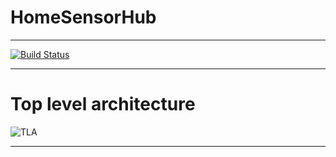# HomeSensorHub

---
[![Build Status](https://kenjins.tinker.haus/buildStatus/icon?job=HomeSensorHub%2Fmaster)](https://kenjins.tinker.haus/job/HomeSensorHub/job/master/)

---

# Top level architecture

![TLA](https://github.com/TinkerWorks/HomeSensorHub/blob/master/docs/top_level_architecture.png)

---
